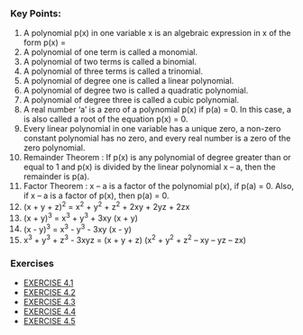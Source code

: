 
### Key Points:
1. A polynomial p(x) in one variable x is an algebraic expression in x of the form
p(x) = 
2. A polynomial of one term is called a monomial.
3. A polynomial of two terms is called a binomial.
4. A polynomial of three terms is called a trinomial.
5. A polynomial of degree one is called a linear polynomial.
6. A polynomial of degree two is called a quadratic polynomial.
7. A polynomial of degree three is called a cubic polynomial.
8. A real number ‘a’ is a zero of a polynomial p(x) if p(a) = 0. In this case, a is also called a
root of the equation p(x) = 0.
9. Every linear polynomial in one variable has a unique zero, a non-zero constant polynomial
has no zero, and every real number is a zero of the zero polynomial.
10. Remainder Theorem : If p(x) is any polynomial of degree greater than or equal to 1 and p(x)
is divided by the linear polynomial x – a, then the remainder is p(a).
11. Factor Theorem : x – a is a factor of the polynomial p(x), if p(a) = 0. Also, if x – a is a factor
of p(x), then p(a) = 0.
12.  (x + y + z)<sup>2</sup> = x<sup>2</sup> + y<sup>2</sup> + z<sup>2</sup> + 2xy + 2yz + 2zx
13.  (x + y)<sup>3</sup> = x<sup>3</sup> + y<sup>3</sup> + 3xy (x + y)
14.  (x - y)<sup>3</sup> = x<sup>3</sup> - y<sup>3</sup> - 3xy (x - y)
15.  x<sup>3</sup> + y<sup>3</sup> + z<sup>3</sup> - 3xyz = (x + y + z) (x<sup>2</sup> + y<sup>2</sup> + z<sup>2</sup> – xy – yz – zx)

### Exercises
* [EXERCISE 4.1](EXERCISE%204.1.md)
* [EXERCISE 4.2](EXERCISE%204.2.md)
* [EXERCISE 4.3](EXERCISE%204.3.md)
* [EXERCISE 4.4](EXERCISE%204.4.md)
* [EXERCISE 4.5](EXERCISE%204.5.md)
